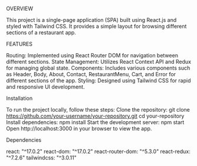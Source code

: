 OVERVIEW

This project is a single-page application (SPA) built using React.js and styled with Tailwind CSS. It provides a simple layout for browsing different sections of a restaurant app.

FEATURES


Routing: Implemented using React Router DOM for navigation between different sections.
State Management: Utilizes React Context API and Redux for managing global state.
Components: Includes various components such as Header, Body, About, Contact, RestaurantMenu, Cart, and Error for different sections of the app.
Styling: Designed using Tailwind CSS for rapid and responsive UI development.

Installation


To run the project locally, follow these steps:
Clone the repository:
git clone https://github.com/your-username/your-repository.git
cd your-repository
Install dependencies:
npm install
Start the development server:
npm start
Open http://localhost:3000 in your browser to view the app.

Dependencies


react: "^17.0.2"
react-dom: "^17.0.2"
react-router-dom: "^5.3.0"
react-redux: "^7.2.6"
tailwindcss: "^3.0.11"
